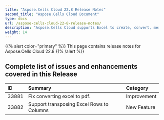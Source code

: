 ```yaml
---
title: "Aspose.Cells Cloud 22.8 Release Notes"
second_title: "Aspose.Cells Cloud Document"
type: docs
url: /aspose-cells-cloud-22-8-release-notes/
description: "Aspose.Cells Cloud supports Excel to create, convert, merge, split, protected, inner object operation, and so on."
weight: 14
---
```

{{% alert color="primary" %}} 
This page contains release notes for Aspose.Cells Cloud 22.8
{{% /alert %}} 
## **Complete list of issues and enhancements covered in this Release**
|**ID**|**Summary**|**Category**|
| :- | :- | :- |
| 33881 |Fix converting excel to pdf.|Improvement |
| 33882 |Support transposing Excel Rows to Columns|New Feature |

